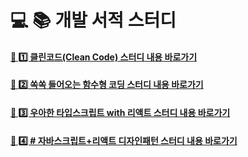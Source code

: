 # 💻 📚 개발 서적 스터디

#### [🔗 1️⃣ 클린코드(Clean Code) 스터디 내용 바로가기](./클린코드)

#### [🔗 2️⃣ 쏙쏙 들어오는 함수형 코딩 스터디 내용 바로가기](./쏙쏙_들어오는_함수형_코딩)

#### [🔗 3️⃣ 우아한 타입스크립트 with 리액트 스터디 내용 바로가기](./우타리)

#### [🔗 4️⃣ # 자바스크립트+리액트 디자인패턴 스터디 내용 바로가기](./FE디자인패턴)
